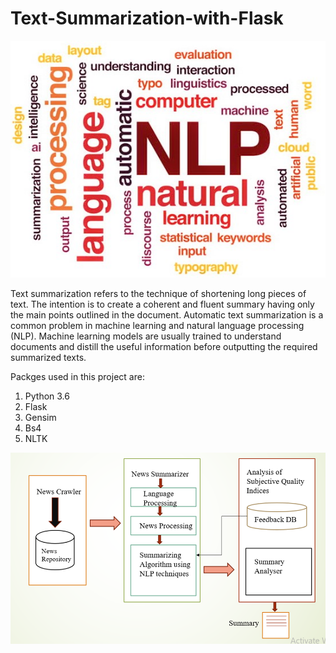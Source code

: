 # Text-Summarization-with-Flask

<p align="center">
  <img src="images/12.jpg" >
</p>

Text summarization refers to the technique of shortening long pieces of text. The intention is to create a coherent and fluent summary having only the main points outlined in the document. Automatic text summarization is a common problem in machine learning and natural language processing (NLP). Machine learning models are usually trained to understand documents and distill the useful information before outputting the required summarized texts. 


Packges used in this project are:
1. Python 3.6
2. Flask
3. Gensim
4. Bs4
5. NLTK


<p align="center">
  <img src="images/Framework.png" >
</p>
